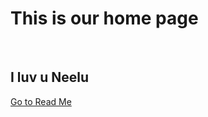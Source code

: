 <h1> This is our home page </h1><br>
     <h2> I luv u Neelu</h2>
  
   [Go to Read Me](README.md) 
